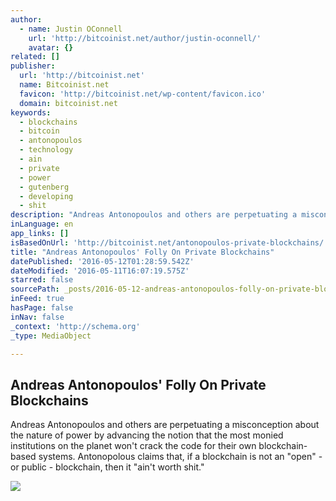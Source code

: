 ```yaml
---
author:
  - name: Justin OConnell
    url: 'http://bitcoinist.net/author/justin-oconnell/'
    avatar: {}
related: []
publisher:
  url: 'http://bitcoinist.net'
  name: Bitcoinist.net
  favicon: 'http://bitcoinist.net/wp-content/favicon.ico'
  domain: bitcoinist.net
keywords:
  - blockchains
  - bitcoin
  - antonopoulos
  - technology
  - ain
  - private
  - power
  - gutenberg
  - developing
  - shit
description: "Andreas Antonopoulos and others are perpetuating a misconception about the nature of power by advancing the notion that the most monied institutions on the planet won't crack the code for their own blockchain-based systems. Antonopolous claims that, if a blockchain is not an \"open\" - or public - blockchain, then it \"ain't worth shit.\""
inLanguage: en
app_links: []
isBasedOnUrl: 'http://bitcoinist.net/antonopoulos-private-blockchains/'
title: "Andreas Antonopoulos' Folly On Private Blockchains"
datePublished: '2016-05-12T01:28:59.542Z'
dateModified: '2016-05-11T16:07:19.575Z'
starred: false
sourcePath: _posts/2016-05-12-andreas-antonopoulos-folly-on-private-blockchains.md
inFeed: true
hasPage: false
inNav: false
_context: 'http://schema.org'
_type: MediaObject

---
```

<article style=""><h1>Andreas Antonopoulos' Folly On Private Blockchains</h1><p>Andreas Antonopoulos and others are perpetuating a misconception about the nature of power by advancing the notion that the most monied institutions on the planet won't crack the code for their own blockchain-based systems. Antonopolous claims that, if a blockchain is not an "open" - or public - blockchain, then it "ain't worth shit."</p><img src="http://bitcoinist.net/wp-content/uploads/2016/04/Andreas-Antonopoulos-Serious-face.jpg" /></article>